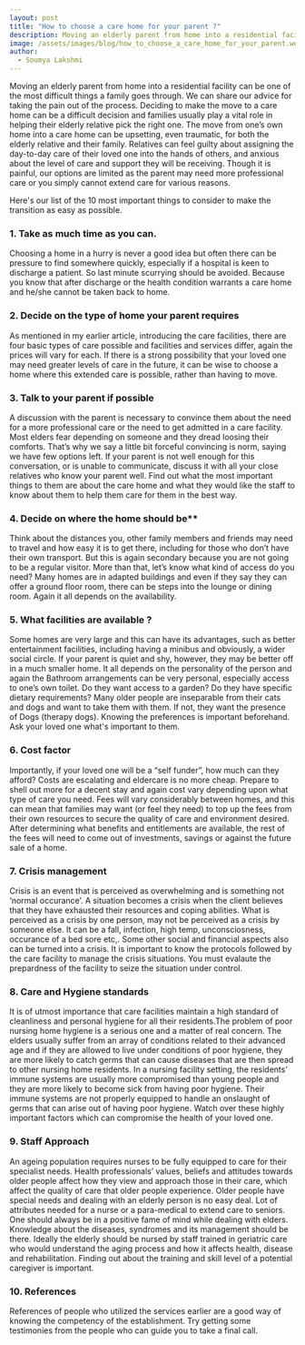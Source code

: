 ```yaml
---
layout: post
title: "How to choose a care home for your parent ?"
description: Moving an elderly parent from home into a residential facility can be one of the most difficult things a family goes through. We can share our advice for taking the pain out of the process.
image: /assets/images/blog/how_to_choose_a_care_home_for_your_parent.webp
author:
  - Soumya Lakshmi
---
```


Moving an elderly parent from home into a residential facility can be one of the most difficult things a family goes through. We can share our advice for taking the pain out of the process. Deciding to make the move to a care home can be a difficult decision and families usually play a vital role in helping their elderly relative pick the right one. The move from one’s own home into a care home can be upsetting, even traumatic, for both the elderly relative and their family. Relatives can feel guilty about assigning the day-to-day care of their loved one into the hands of others, and anxious about the level of care and support they will be receiving. Though it is painful, our options are limited as the parent may need more professional care or you simply cannot extend care for various reasons.

Here's our list of the 10 most important things to consider to make the transition as easy as possible.

### 1. Take as much time as you can.
Choosing a home in a hurry is never a good idea but often there can be pressure to find somewhere quickly, especially if a hospital is keen to discharge a patient. So last minute scurrying should be avoided. Because you know that after discharge or the health condition warrants a care home and he/she cannot be taken back to home. 

### 2. Decide on the type of home your parent requires
As mentioned in my earlier article, introducing the care facilities, there are four basic types of care possible and facilities and services differ, again the  prices will vary for each. If there is a strong possibility that your loved one may need greater levels of care in the future, it can be wise to choose a home where this extended care is possible, rather than having to move.

### 3. Talk to your parent if possible
A discussion with the parent is necessary to convince them about the need for a more professional care or the need to get admitted in a care facility. Most elders fear depending on someone and they dread loosing their comforts. That’s why we say a little bit forceful convincing is norm, saying we have few options left. If your parent is not well enough for this conversation, or is unable to communicate, discuss it with all your close relatives who know your parent well. Find out what the most important things to them are about the care home and what they would like the staff to know about them to help them care for them in the best way.

### 4. Decide on where the home should be**

Think about the distances you, other family members and friends may need to travel and how easy it is to get there, including for those who don’t have their own transport. But this is again secondary because you are not going to be a regular visitor.  More than that, let’s know what kind of access do you need?
Many homes are in adapted buildings and even if they say they can offer a ground floor room, there can be steps into the lounge or dining room. Again it all depends on the availability.

### 5. What facilities are available ?
Some homes are very large and this can have its advantages, such as better entertainment facilities, including having a minibus and obviously, a wider social circle. If your parent is quiet and shy, however, they may be better off in a much smaller home. It all depends on the personality of the person and again the Bathroom arrangements can be very personal, especially access to one’s own toilet. Do they want access to a garden? Do they have specific dietary requirements? Many older people are inseparable from their cats and dogs and want to take them with them. If not, they want the presence of Dogs (therapy dogs). Knowing the preferences is important beforehand. Ask your loved one what's important to them.

### 6. Cost factor
Importantly, if your loved one will be a “self funder”, how much can they afford? Costs are escalating and eldercare is no more cheap. Prepare to shell out more for a decent stay and again cost vary depending upon what type of care you need. Fees will vary considerably between homes, and this can mean that families may want (or feel they need) to top up the fees from their own resources to secure the quality of care and environment desired. After determining what benefits and entitlements are available, the rest of the fees will need to come out of investments, savings or against the future sale of a home.

### 7. Crisis management
Crisis is an event that is perceived as overwhelming and is something not ‘normal occurance’. A situation becomes a crisis when the client believes that they have exhausted their resources and coping abilities. What is perceived as a crisis by one person, may not be perceived as a crisis by someone else. It  can be a fall, infection, high temp, unconsciosness, occurance of a bed sore etc,. Some other social and financial aspects also can be turned into a crisis. It is important to know the protocols followed by the care facility to manage the crisis situations. You must evalaute the prepardness of the facility to seize the situation under control. 

### 8. Care and Hygiene standards
It is of utmost importance that care facilities maintain a high standard of cleanliness and personal hygiene for all their residents.The problem of poor nursing home hygiene is a serious one and a matter of real concern. The elders usually suffer from an array of conditions related to their advanced age and if they are allowed to live under conditions of poor hygiene, they are more likely to catch germs that can cause diseases that are then spread to other nursing home residents. In a nursing facility setting, the residents’ immune systems are usually more compromised than young people and they are more likely to become sick from having poor hygiene. Their immune systems are not properly equipped to handle an onslaught of germs that can arise out of having poor hygiene. Watch over these highly important factors which can compromise the health of your loved one.

### 9. Staff Approach
An ageing population requires nurses to be fully equipped to care for their specialist needs. Health professionals’ values, beliefs and attitudes towards older people affect how they view and approach those in their care, which affect the quality of care that older people experience. Older people have special needs and dealing with an elderly person is no easy deal. Lot of attributes needed for a nurse or a para-medical to extend care to seniors. One should always be in a positive fame of mind while dealing with elders. Knowledge about the diseases, syndromes and its management should be there. Ideally the elderly should be nursed by staff trained in geriatric care who would understand the aging process and how it affects health, disease and rehabilitation. Finding out about the training and skill level of a potential caregiver is important.

### 10. References
References of people who utilized the services earlier are a good way of knowing the competency of the establishment. Try getting some testimonies from the people who can guide you to take a final call. 